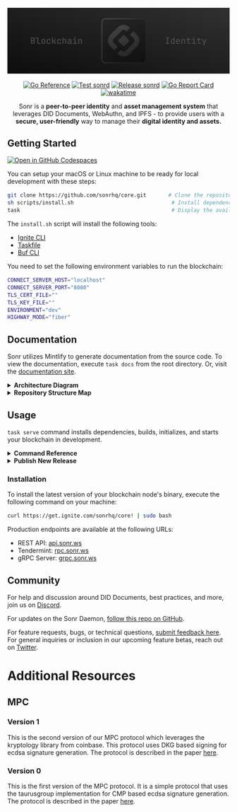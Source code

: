 
<div style="text-align: center;">

[![Sonr Logo Banner](.github/images/core-banner.png)](https://sonr.io)

[![Go Reference](https://pkg.go.dev/badge/github.com/sonrhq/core.svg)](https://pkg.go.dev/github.com/sonrhq/core)
[![Test sonrd](https://github.com/sonrhq/core/actions/workflows/tests.yml/badge.svg)](https://github.com/sonrhq/core/actions/workflows/tests.yml)
[![Release sonrd](https://github.com/sonrhq/core/actions/workflows/release.yml/badge.svg)](https://github.com/sonrhq/core/actions/workflows/release.yml)
[![Go Report Card](https://goreportcard.com/badge/github.com/sonrhq/core)](https://goreportcard.com/report/github.com/sonrhq/core)
[![wakatime](https://wakatime.com/badge/user/058be804-abc2-4536-854a-d9df25419807/project/5f8dabaf-b601-44c3-92b3-8b1a69e55936.svg)](https://wakatime.com/badge/user/058be804-abc2-4536-854a-d9df25419807/project/5f8dabaf-b601-44c3-92b3-8b1a69e55936)
</div>

<p align="center"> Sonr is a <strong>peer-to-peer identity</strong> and <strong>asset management system</strong> that leverages <italic>DID Documents, WebAuthn, and IPFS</italic> - to provide users with a <strong>secure, user-friendly</strong> way to manage their <strong>digital identity and assets.</strong>
    <br>
</p>

## Getting Started

[![Open in GitHub Codespaces](https://github.com/codespaces/badge.svg)](https://codespaces.new/sonrhq/core)

You can setup your macOS or Linux machine to be ready for local development with these steps:

```sh
git clone https://github.com/sonrhq/core.git       # Clone the repository
sh scripts/install.sh                               # Install dependencies
task                                                # Display the available commands
```

The `install.sh` script will install the following tools:

- [Ignite CLI](https://github.com/ignite/cli)
- [Taskfile](https://taskfile.dev)
- [Buf CLI](https://docs.buf.build/introduction)

You need to set the following environment variables to run the blockchain:

```sh
CONNECT_SERVER_HOST="localhost"
CONNECT_SERVER_PORT="8080"
TLS_CERT_FILE=""
TLS_KEY_FILE=""
ENVIRONMENT="dev"
HIGHWAY_MODE="fiber"
```


## Documentation

Sonr utilizes Mintlify to generate documentation from the source code. To view the documentation, execute `task docs` from the root directory. Or, visit the [documentation site](https://snr.la/docs).

<details>
<summary><strong>Architecture Diagram</strong></summary>

![Architecture](./docs/static/images/diagrams/architecture-light.svg)

</details>

<details>
<summary><strong>Repository Structure Map</strong></summary>

![Repository structure](./docs/static/images/diagrams/repo-structure.svg)

</details>

## Usage

`task serve` command installs dependencies, builds, initializes, and starts your blockchain in development.

<details>
<summary><strong>Command Reference</strong></summary>

```sh
* docs                  Serve the docs locally
* chain:build:          Build the blockchain                  (aliases: build)
* chain:generate:       Generate the protobuf files           (aliases: gen)
* chain:serve:          Serve the blockchain locally          (aliases: serve)
* web                   Run the web app in dev mode           (aliases: web)
```
</details>
<details>
<summary><strong>Publish New Release</strong></summary>

To release a new version of your blockchain, create and push a new tag with `v` prefix. A new draft release with the configured targets will be created.

```sh
git tag v0.1
git push origin v0.1
```

After a draft release is created, make your final changes from the release page and publish it.

</details>

### Installation
To install the latest version of your blockchain node's binary, execute the following command on your machine:

```sh
curl https://get.ignite.com/sonrhq/core! | sudo bash
```
Production endpoints are available at the following URLs:

- REST API:    [api.sonr.ws](https://api.sonr.ws)
- Tendermint:  [rpc.sonr.ws](https://rpc.sonr.ws)
- gRPC Server: [grpc.sonr.ws](https://grpc.sonr.ws)

## Community

For help and discussion around DID Documents, best practices, and more, join us on [Discord](https://snr.la/dev-chat).

For updates on the Sonr Daemon, [follow this repo on GitHub](https://github.com/sonrhq/core).

For feature requests, bugs, or technical questions, [submit feedback here](https://roadmap.sonr.io). For general inquiries or inclusion in our upcoming feature betas, reach out on [Twitter](https://snr.la/tw).

# Additional Resources

## MPC

### Version 1

This is the second version of our MPC protocol which leverages the kryptology library from coinbase. This protocol uses DKG based signing for ecdsa signature generation. The protocol is described in the paper [here](https://eprint.iacr.org/2018/987.pdf).

### Version 0

This is the first version of the MPC protocol. It is a simple protocol that uses the taurusgroup implementation for CMP based ecdsa signature generation. The protocol is described in the paper [here](https://eprint.iacr.org/2017/552.pdf).
